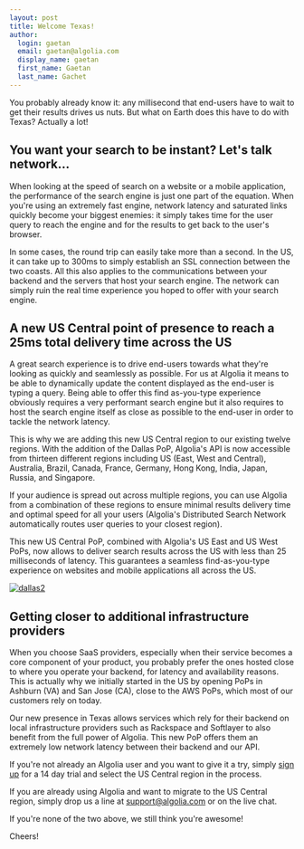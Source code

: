 ```yaml
---
layout: post
title: Welcome Texas!
author:
  login: gaetan
  email: gaetan@algolia.com
  display_name: gaetan
  first_name: Gaetan
  last_name: Gachet
---
```


You probably already know it: any millisecond that end-users have to wait to
get their results drives us nuts. But what on Earth does this have to do with
Texas? Actually a lot!

## You want your search to be instant? Let's talk network...

When looking at the speed of search on a website or a mobile application, the
performance of the search engine is just one part of the equation. When you're
using an extremely fast engine, network latency and saturated links quickly
become your biggest enemies: it simply takes time for the user query to reach
the engine and for the results to get back to the user's browser.

In some cases, the round trip can easily take more than a second. In the US, it
can take up to 300ms to simply establish an SSL connection between the two
coasts.  All this also applies to the communications between your backend and
the servers that host your search engine. The network can simply ruin the real
time experience you hoped to offer with your search engine.

## A new US Central point of presence to reach a 25ms total delivery time across the US

A great search experience is to drive end-users towards what they're looking
as quickly and seamlessly as possible. For us at Algolia it means to be able
to dynamically update the content displayed as the end-user is typing a query.
Being able to offer this find as-you-type experience obviously requires a very
performant search engine but it also requires to host the search engine itself
as close as possible to the end-user in order to tackle the network latency.

This is why we are adding this new US Central region to our existing twelve
regions. With the addition of the Dallas PoP, Algolia's API is now accessible
from thirteen different regions including US (East, West and Central),
Australia, Brazil, Canada, France, Germany, Hong Kong, India, Japan, Russia,
and Singapore.

If your audience is spread out across multiple regions, you can use Algolia
from a combination of these regions to ensure minimal results delivery time
and optimal speed for all your users (Algolia's Distributed Search Network
automatically routes user queries to your closest region).

This new US Central PoP, combined with Algolia's US East and US West PoPs, now
allows to deliver search results across the US with less than 25 milliseconds of
latency. This guarantees a seamless find-as-you-type experience on websites and
mobile applications all across the US.

[![dallas2][1]](https://blog.algolia.com/wp-content/uploads/2015/07/dallas2.jpg)

## Getting closer to additional infrastructure providers

When you choose SaaS providers, especially when their service becomes a core
component of your product, you probably prefer the ones hosted close to where
you operate your backend, for latency and availability reasons. This is
actually why we initially started in the US by opening PoPs in Ashburn (VA)
and San Jose (CA), close to the AWS PoPs, which most of our customers rely on
today.

Our new presence in Texas allows services which rely for their backend on
local infrastructure providers such as Rackspace and Softlayer to also benefit
from the full power of Algolia. This new PoP offers them an extremely low
network latency between their backend and our API.

If you're not already an Algolia user and you want to give it a try, simply
[sign up][2] for a 14 day trial and select
the US Central region in the process.

If you are already using Algolia and want to migrate to the US Central region,
simply drop us a line at [support@algolia.com][3] or
on the live chat.

If you're none of the two above, we still think you're awesome!

Cheers!


[1]: /hyde/assets/dallas2.jpg
[2]: https://www.algolia.com/users/sign_up
[3]: mailto:support@algolia.com
